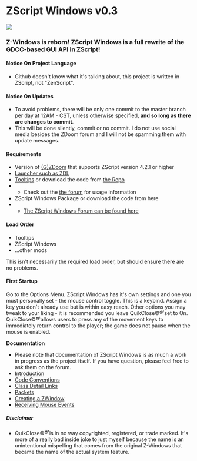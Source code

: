 # ZScript Windows v0.3
![](https://github.com/Saican/ZSWin/blob/master/README/ZSWin_Logo.png)

### Z-Windows is reborn!  ZScript Windows is a full rewrite of the GDCC-based GUI API in ZScript!
 
 #### Notice On Project Language
 - Github doesn't know what it's talking about, this project is written in ZScript, not "ZenScript".
 
 #### Notice On Updates
 - To avoid problems, there will be only one commit to the master branch per day at 12AM - CST, unless otherwise specified, **and so long as there are changes to commit**.
 - This will be done silently, commit or no commit. I do not use social media besides the ZDoom forum and I will not be spamming them with update messages.
 
 #### Requirements
 - Version of [(G)ZDoom](https://zdoom.org/downloads) that supports ZScript version 4.2.1 or higher
 - [Launcher such as ZDL](https://zdoom.org/wiki/ZDL)
 - [Tooltips](https://drive.google.com/file/d/1up3XI8uKaCPuKd57hCXOWIN97f2DEOVH/view?usp=sharing) or download the code from [the Repo](https://github.com/Saican/Tooltips)
 - - Check out the [the forum](https://forum.zdoom.org/viewtopic.php?f=105&t=68495) for usage information
 - ZScript Windows Package or download the code from here
 - - [The ZScript Windows Forum can be found here](https://forum.zdoom.org/viewtopic.php?f=105&t=69630)
 
 #### Load Order
 - Tooltips
 - ZScript Windows
 - ...other mods

This isn't necessarily the required load order, but should ensure there are no problems.
 
 #### First Startup
 Go to the Options Menu.  ZScript Windows has it's own settings and one you must personally set - the mouse control toggle.  This is a keybind.  Assign a key you don't already use but is within easy reach.  Other options you may tweak to your liking - it is recommended you leave QuikClose©®ͭͫ set to On.  QuikClose©®ͭͫ allows users to press any of the movement keys to immediately return control to the player; the game does not pause when the mouse is enabled.
 

**Documentation**
 - Please note that documentation of ZScript Windows is as much a work in progress as the project itself.  If you have question, please feel free to ask them on the forum.
 - [Introduction](https://github.com/Saican/ZSWin/blob/master/README/01%20-%20ZScript%20Windows.md)
 - [Code Conventions](https://github.com/Saican/ZSWin/blob/master/README/02%20-%20Conventions.md)
 - [Class Detail Links](https://github.com/Saican/ZSWin/blob/master/README/03%20-%20Classes.md)
 - [Packets](https://github.com/Saican/ZSWin/blob/master/README/04%20-%20Packets.md)
 - [Creating a ZWindow](https://github.com/Saican/ZSWin/blob/master/README/05%20-%20Creating%20a%20ZWindow.md)
 - [Receiving Mouse Events](https://github.com/Saican/ZSWin/blob/master/README/06%20-%20Receiving%20Mouse%20Events.md)
 
 
 ##### Disclaimer
 - QuikClose©®ͭͫ  is in no way copyrighted, registered, or trade marked.  It's more of a really bad inside joke to just myself because the name is an unintentional mispelling that comes from the original Z-Windows that became the name of the actual system feature.
